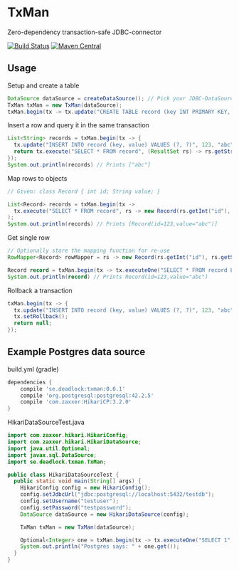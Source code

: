 # TxMan
Zero-dependency transaction-safe JDBC-connector

[![Build Status](https://travis-ci.com/totalorder/txman.svg?branch=master)](https://travis-ci.com/totalorder/txman)
[![Maven Central](https://img.shields.io/maven-central/v/se.deadlock/txman.svg)](https://search.maven.org/artifact/se.deadlock/txman)

## Usage

Setup and create a table
 
```java
DataSource dataSource = createDataSource(); // Pick your JDBC-DataSource of choice
TxMan txMan = new TxMan(dataSource);
txMan.begin(tx -> tx.update("CREATE TABLE record (key INT PRIMARY KEY, value TEXT)"));
```

Insert a row and query it in the same transaction
```java
List<String> records = txMan.begin(tx -> {
  tx.update("INSERT INTO record (key, value) VALUES (?, ?)", 123, "abc");
  return tx.execute("SELECT * FROM record", (ResultSet rs) -> rs.getString("value"));
});
System.out.println(records) // Prints ["abc"]
```

Map rows to objects

```java
// Given: class Record { int id; String value; }

List<Record> records = txMan.begin(tx -> 
  tx.execute("SELECT * FROM record", rs -> new Record(rs.getInt("id"), rs.getString("value")))
);
System.out.println(records) // Prints [Record(id=123,value="abc")]
```

Get single row

```java
// Optionally store the mapping function for re-use
RowMapper<Record> rowMapper = rs -> new Record(rs.getInt("id"), rs.getString("value"));

Record record = txMan.begin(tx -> tx.executeOne("SELECT * FROM record LIMIT 1", rowMapper));
System.out.println(record) // Prints Record(id=123,value="abc")
```

Rollback a transaction
```java
txMan.begin(tx -> { 
  tx.update("INSERT INTO record (key, value) VALUES (?, ?)", 123, "abc");
  tx.setRollback();
  return null;
});
```

## Example Postgres data source
<caption>build.yml (gradle)</caption>

```groovy
dependencies {
    compile 'se.deadlock:txman:0.0.1'
    compile 'org.postgresql:postgresql:42.2.5'
    compile 'com.zaxxer:HikariCP:3.2.0'
}
```

<caption>HikariDataSourceTest.java</caption>

```java
import com.zaxxer.hikari.HikariConfig;
import com.zaxxer.hikari.HikariDataSource;
import java.util.Optional;
import javax.sql.DataSource;
import se.deadlock.txman.TxMan;

public class HikariDataSourceTest {
  public static void main(String[] args) {
    HikariConfig config = new HikariConfig();
    config.setJdbcUrl("jdbc:postgresql://localhost:5432/testdb");
    config.setUsername("testuser");
    config.setPassword("testpassword");
    DataSource dataSource = new HikariDataSource(config);

    TxMan txMan = new TxMan(dataSource);

    Optional<Integer> one = txMan.begin(tx -> tx.executeOne("SELECT 1", rs -> rs.getInt(1)));
    System.out.println("Postgres says: " + one.get());
  }
}
```

